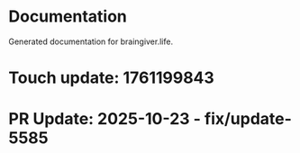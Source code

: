 # Documentation

Generated documentation for braingiver.life.

# Touch update: 1761199843

# PR Update: 2025-10-23 - fix/update-5585
